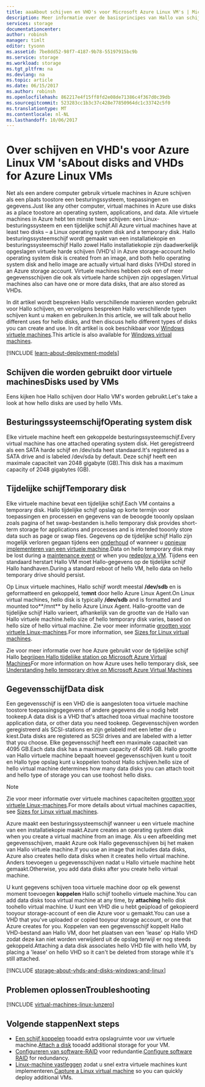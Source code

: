 ```yaml
---
title: aaaAbout schijven en VHD's voor Microsoft Azure Linux VM's | Microsoft Docs
description: Meer informatie over de basisprincipes van Hallo van schijven en virtuele harde schijven voor virtuele Linux-machines in Azure.
services: storage
documentationcenter: 
author: robinsh
manager: timlt
editor: tysonn
ms.assetid: 7be8dd52-98f7-4187-9b78-55197915bc9b
ms.service: storage
ms.workload: storage
ms.tgt_pltfrm: na
ms.devlang: na
ms.topic: article
ms.date: 06/15/2017
ms.author: robinsh
ms.openlocfilehash: 862217e4f15ff8fd2e08de71386c4f367d0c39db
ms.sourcegitcommit: 523283cc1b3c37c428e77850964dc1c33742c5f0
ms.translationtype: MT
ms.contentlocale: nl-NL
ms.lasthandoff: 10/06/2017
---
```

# <a name="about-disks-and-vhds-for-azure-linux-vms"></a><span data-ttu-id="23352-103">Over schijven en VHD's voor Azure Linux VM 's</span><span class="sxs-lookup"><span data-stu-id="23352-103">About disks and VHDs for Azure Linux VMs</span></span>
<span data-ttu-id="23352-104">Net als een andere computer gebruik virtuele machines in Azure schijven als een plaats toostore een besturingssysteem, toepassingen en gegevens.</span><span class="sxs-lookup"><span data-stu-id="23352-104">Just like any other computer, virtual machines in Azure use disks as a place toostore an operating system, applications, and data.</span></span> <span data-ttu-id="23352-105">Alle virtuele machines in Azure hebt ten minste twee schijven: een Linux-besturingssysteem en een tijdelijke schijf.</span><span class="sxs-lookup"><span data-stu-id="23352-105">All Azure virtual machines have at least two disks – a Linux operating system disk and a temporary disk.</span></span> <span data-ttu-id="23352-106">Hallo besturingssysteemschijf wordt gemaakt van een installatiekopie en besturingssysteemschijf Hallo zowel Hallo installatiekopie zijn daadwerkelijk opgeslagen virtuele harde schijven (VHD's) in Azure storage-account.</span><span class="sxs-lookup"><span data-stu-id="23352-106">hello operating system disk is created from an image, and both hello operating system disk and hello image are actually virtual hard disks (VHDs) stored in an Azure storage account.</span></span> <span data-ttu-id="23352-107">Virtuele machines hebben ook een of meer gegevensschijven die ook als virtuele harde schijven zijn opgeslagen.</span><span class="sxs-lookup"><span data-stu-id="23352-107">Virtual machines also can have one or more data disks, that are also stored as VHDs.</span></span> 

<span data-ttu-id="23352-108">In dit artikel wordt bespreken Hallo verschillende manieren worden gebruikt voor Hallo schijven, en vervolgens bespreken Hallo verschillende typen schijven kunt u maken en gebruiken.</span><span class="sxs-lookup"><span data-stu-id="23352-108">In this article, we will talk about hello different uses for hello disks, and then discuss hello different types of disks you can create and use.</span></span> <span data-ttu-id="23352-109">In dit artikel is ook beschikbaar voor [Windows virtuele machines](../windows/about-disks-and-vhds.md).</span><span class="sxs-lookup"><span data-stu-id="23352-109">This article is also available for [Windows virtual machines](../windows/about-disks-and-vhds.md).</span></span>

[!INCLUDE [learn-about-deployment-models](../../../includes/learn-about-deployment-models-both-include.md)]

## <a name="disks-used-by-vms"></a><span data-ttu-id="23352-110">Schijven die worden gebruikt door virtuele machines</span><span class="sxs-lookup"><span data-stu-id="23352-110">Disks used by VMs</span></span>

<span data-ttu-id="23352-111">Eens kijken hoe Hallo schijven door Hallo VM's worden gebruikt.</span><span class="sxs-lookup"><span data-stu-id="23352-111">Let's take a look at how hello disks are used by hello VMs.</span></span>

## <a name="operating-system-disk"></a><span data-ttu-id="23352-112">Besturingssysteemschijf</span><span class="sxs-lookup"><span data-stu-id="23352-112">Operating system disk</span></span>
<span data-ttu-id="23352-113">Elke virtuele machine heeft een gekoppelde besturingssysteemschijf.</span><span class="sxs-lookup"><span data-stu-id="23352-113">Every virtual machine has one attached operating system disk.</span></span> <span data-ttu-id="23352-114">Het geregistreerd als een SATA harde schijf en /dev/sda heet standaard.</span><span class="sxs-lookup"><span data-stu-id="23352-114">It's registered as a SATA drive and is labeled /dev/sda by default.</span></span> <span data-ttu-id="23352-115">Deze schijf heeft een maximale capaciteit van 2048 gigabyte (GB).</span><span class="sxs-lookup"><span data-stu-id="23352-115">This disk has a maximum capacity of 2048 gigabytes (GB).</span></span> 

## <a name="temporary-disk"></a><span data-ttu-id="23352-116">Tijdelijke schijf</span><span class="sxs-lookup"><span data-stu-id="23352-116">Temporary disk</span></span>
<span data-ttu-id="23352-117">Elke virtuele machine bevat een tijdelijke schijf.</span><span class="sxs-lookup"><span data-stu-id="23352-117">Each VM contains a temporary disk.</span></span> <span data-ttu-id="23352-118">Hallo tijdelijke schijf opslag op korte termijn voor toepassingen en processen en gegevens van de beoogde tooonly opslaan zoals pagina of het swap-bestanden is.</span><span class="sxs-lookup"><span data-stu-id="23352-118">hello temporary disk provides short-term storage for applications and processes and is intended tooonly store data such as page or swap files.</span></span> <span data-ttu-id="23352-119">Gegevens op de tijdelijke schijf Hallo zijn mogelijk verloren gegaan tijdens een [onderhoud](../windows/manage-availability.md?toc=%2fazure%2fvirtual-machines%2fwindows%2ftoc.json#understand-vm-reboots---maintenance-vs-downtime) of wanneer u [opnieuw implementeren van een virtuele machine](../windows/redeploy-to-new-node.md?toc=%2fazure%2fvirtual-machines%2flinux%2ftoc.json).</span><span class="sxs-lookup"><span data-stu-id="23352-119">Data on hello temporary disk may be lost during a [maintenance event](../windows/manage-availability.md?toc=%2fazure%2fvirtual-machines%2fwindows%2ftoc.json#understand-vm-reboots---maintenance-vs-downtime) or when you [redeploy a VM](../windows/redeploy-to-new-node.md?toc=%2fazure%2fvirtual-machines%2flinux%2ftoc.json).</span></span> <span data-ttu-id="23352-120">Tijdens een standaard herstart Hallo VM moet Hallo-gegevens op de tijdelijke schijf Hallo handhaven.</span><span class="sxs-lookup"><span data-stu-id="23352-120">During a standard reboot of hello VM, hello data on hello temporary drive should persist.</span></span>

<span data-ttu-id="23352-121">Op Linux virtuele machines, Hallo schijf wordt meestal **/dev/sdb** en is geformatteerd en gekoppeld, te**mnt** door hello Azure Linux Agent.</span><span class="sxs-lookup"><span data-stu-id="23352-121">On Linux virtual machines, hello disk is typically **/dev/sdb** and is formatted and mounted too**/mnt** by hello Azure Linux Agent.</span></span> <span data-ttu-id="23352-122">Hallo-grootte van de tijdelijke schijf Hallo varieert, afhankelijk van de grootte van de Hallo van Hallo virtuele machine.</span><span class="sxs-lookup"><span data-stu-id="23352-122">hello size of hello temporary disk varies, based on hello size of hello virtual machine.</span></span> <span data-ttu-id="23352-123">Zie voor meer informatie [grootten voor virtuele Linux-machines](../windows/sizes.md).</span><span class="sxs-lookup"><span data-stu-id="23352-123">For more information, see [Sizes for Linux virtual machines](../windows/sizes.md).</span></span>

<span data-ttu-id="23352-124">Zie voor meer informatie over hoe Azure gebruikt voor de tijdelijke schijf Hallo [begrijpen Hallo tijdelijke station op Microsoft Azure Virtual Machines](https://blogs.msdn.microsoft.com/mast/2013/12/06/understanding-the-temporary-drive-on-windows-azure-virtual-machines/)</span><span class="sxs-lookup"><span data-stu-id="23352-124">For more information on how Azure uses hello temporary disk, see [Understanding hello temporary drive on Microsoft Azure Virtual Machines](https://blogs.msdn.microsoft.com/mast/2013/12/06/understanding-the-temporary-drive-on-windows-azure-virtual-machines/)</span></span>

## <a name="data-disk"></a><span data-ttu-id="23352-125">Gegevensschijf</span><span class="sxs-lookup"><span data-stu-id="23352-125">Data disk</span></span>
<span data-ttu-id="23352-126">Een gegevensschijf is een VHD die is aangesloten tooa virtuele machine toostore toepassingsgegevens of andere gegevens die u nodig hebt tookeep.</span><span class="sxs-lookup"><span data-stu-id="23352-126">A data disk is a VHD that's attached tooa virtual machine toostore application data, or other data you need tookeep.</span></span> <span data-ttu-id="23352-127">Gegevensschijven worden geregistreerd als SCSI-stations en zijn gelabeld met een letter die u kiest.</span><span class="sxs-lookup"><span data-stu-id="23352-127">Data disks are registered as SCSI drives and are labeled with a letter that you choose.</span></span> <span data-ttu-id="23352-128">Elke gegevensschijf heeft een maximale capaciteit van 4095 GB.</span><span class="sxs-lookup"><span data-stu-id="23352-128">Each data disk has a maximum capacity of 4095 GB.</span></span> <span data-ttu-id="23352-129">Hallo grootte van Hallo virtuele machine bepaalt hoeveel gegevensschijven kunt u tooit en Hallo type opslag kunt u koppelen toohost Hallo schijven.</span><span class="sxs-lookup"><span data-stu-id="23352-129">hello size of hello virtual machine determines how many data disks you can attach tooit and hello type of storage you can use toohost hello disks.</span></span>

> [!NOTE]
> <span data-ttu-id="23352-130">Zie voor meer informatie over virtuele machines capaciteiten [grootten voor virtuele Linux-machines](../windows/sizes.md).</span><span class="sxs-lookup"><span data-stu-id="23352-130">For more details about virtual machines capacities, see [Sizes for Linux virtual machines](../windows/sizes.md).</span></span>
> 

<span data-ttu-id="23352-131">Azure maakt een besturingssysteemschijf wanneer u een virtuele machine van een installatiekopie maakt.</span><span class="sxs-lookup"><span data-stu-id="23352-131">Azure creates an operating system disk when you create a virtual machine from an image.</span></span> <span data-ttu-id="23352-132">Als u een afbeelding met gegevensschijven, maakt Azure ook Hallo gegevensschijven bij het maken van Hallo virtuele machine.</span><span class="sxs-lookup"><span data-stu-id="23352-132">If you use an image that includes data disks, Azure also creates hello data disks when it creates hello virtual machine.</span></span> <span data-ttu-id="23352-133">Anders toevoegen u gegevensschijven nadat u Hallo virtuele machine hebt gemaakt.</span><span class="sxs-lookup"><span data-stu-id="23352-133">Otherwise, you add data disks after you create hello virtual machine.</span></span>

<span data-ttu-id="23352-134">U kunt gegevens schijven tooa virtuele machine door op elk gewenst moment toevoegen **koppelen** Hallo schijf toohello virtuele machine.</span><span class="sxs-lookup"><span data-stu-id="23352-134">You can add data disks tooa virtual machine at any time, by **attaching** hello disk toohello virtual machine.</span></span> <span data-ttu-id="23352-135">U kunt een VHD die u hebt geüpload of gekopieerd tooyour storage-account of een die Azure voor u gemaakt.</span><span class="sxs-lookup"><span data-stu-id="23352-135">You can use a VHD that you've uploaded or copied tooyour storage account, or one that Azure creates for you.</span></span> <span data-ttu-id="23352-136">Koppelen van een gegevensschijf koppelt Hallo VHD-bestand aan Hallo VM, door het plaatsen van een 'lease' op Hallo VHD zodat deze kan niet worden verwijderd uit de opslag terwijl er nog steeds gekoppeld.</span><span class="sxs-lookup"><span data-stu-id="23352-136">Attaching a data disk associates hello VHD file with hello VM, by placing a 'lease' on hello VHD so it can't be deleted from storage while it's still attached.</span></span>

[!INCLUDE [storage-about-vhds-and-disks-windows-and-linux](../../../includes/storage-about-vhds-and-disks-windows-and-linux.md)]

## <a name="troubleshooting"></a><span data-ttu-id="23352-137">Problemen oplossen</span><span class="sxs-lookup"><span data-stu-id="23352-137">Troubleshooting</span></span>
[!INCLUDE [virtual-machines-linux-lunzero](../../../includes/virtual-machines-linux-lunzero.md)]

## <a name="next-steps"></a><span data-ttu-id="23352-138">Volgende stappen</span><span class="sxs-lookup"><span data-stu-id="23352-138">Next steps</span></span>
* <span data-ttu-id="23352-139">[Een schijf koppelen](add-disk.md?toc=%2fazure%2fvirtual-machines%2flinux%2ftoc.json) tooadd extra opslagruimte voor uw virtuele machine.</span><span class="sxs-lookup"><span data-stu-id="23352-139">[Attach a disk](add-disk.md?toc=%2fazure%2fvirtual-machines%2flinux%2ftoc.json) tooadd additional storage for your VM.</span></span>
* <span data-ttu-id="23352-140">[Configureren van software-RAID](configure-raid.md?toc=%2fazure%2fvirtual-machines%2flinux%2ftoc.json) voor redundantie.</span><span class="sxs-lookup"><span data-stu-id="23352-140">[Configure software RAID](configure-raid.md?toc=%2fazure%2fvirtual-machines%2flinux%2ftoc.json) for redundancy.</span></span>
* <span data-ttu-id="23352-141">[Linux-machine vastleggen](./classic/capture-image.md?toc=%2fazure%2fvirtual-machines%2flinux%2fclassic%2ftoc.json) zodat u snel extra virtuele machines kunt implementeren.</span><span class="sxs-lookup"><span data-stu-id="23352-141">[Capture a Linux virtual machine](./classic/capture-image.md?toc=%2fazure%2fvirtual-machines%2flinux%2fclassic%2ftoc.json) so you can quickly deploy additional VMs.</span></span>

